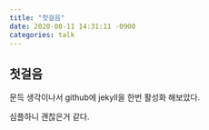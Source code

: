```yaml
---
title: "첫걸음"
date: 2020-08-11 14:31:11 -0900
categories: talk
---
```


## 첫걸음

문득 생각이나서 github에 jekyll을 한번 활성화 해보았다.

심플하니 괜찮은거 같다.
